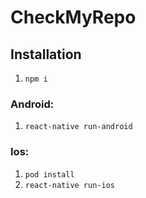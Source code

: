 # CheckMyRepo

## Installation

1. `npm i`

### Android:

1. `react-native run-android`

### Ios:

1. `pod install`
2. `react-native run-ios`

